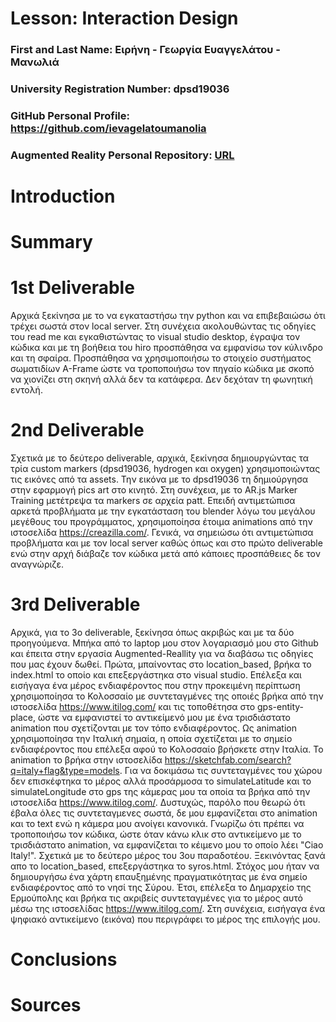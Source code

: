 # Lesson: Interaction Design

### First and Last Name: Ειρήνη - Γεωργία Ευαγγελάτου - Μανωλιά
### University Registration Number: dpsd19036
### GitHub Personal Profile: https://github.com/ievagelatoumanolia
### Augmented Reality Personal Repository: [URL](https://ievagelatoumanolia.github.io/Augmented-Reality/marker_based/index.html)

# Introduction

# Summary

# 1st Deliverable
Αρχικά ξεκίνησα με το να εγκαταστήσω την python και να επιβεβαιώσω ότι τρέχει σωστά στον local server. Στη συνέχεια ακολουθώντας τις οδηγίες του read me και εγκαθιστώντας το visual studio desktop, έγραψα τον κώδικα και με τη βοήθεια του hiro προσπάθησα να εμφανίσω τον κύλινδρο και τη σφαίρα. Προσπάθησα να χρησιμοποιήσω το στοιχείο συστήματος σωματιδίων Α-Frame ώστε να τροποποιήσω τον πηγαίο κώδικα με σκοπό να χιονίζει στη σκηνή αλλά δεν τα κατάφερα. Δεν δεχόταν τη φωνητική εντολή. 

# 2nd Deliverable
Σχετικά με το δεύτερο  deliverable, αρχικά, ξεκίνησα δημιουργώντας τα τρία custom markers (dpsd19036, hydrogen και oxygen) χρησιμοποιώντας τις εικόνες από τα assets. Την εικόνα με το dpsd19036 τη δημιούργησα στην εφαρμογή pics art στο κινητό. Στη συνέχεια, με το AR.js Marker Training μετέτρεψα τα markers σε αρχεία patt. Επειδή αντιμετώπισα αρκετά προβλήματα με την εγκατάσταση του blender λόγω του μεγάλου μεγέθους του προγράμματος, χρησιμοποίησα έτοιμα animations από την ιστοσελίδα https://creazilla.com/. Γενικά, να σημειώσω ότι αντιμετώπισα προβλήματα και με τον local server καθώς όπως και στο πρώτο deliverable ενώ στην αρχή διάβαζε τον κώδικα μετά από κάποιες προσπάθειες δε τον αναγνώριζε.

# 3rd Deliverable 
Αρχικά, για το 3ο deliverable, ξεκίνησα όπως ακριβώς και με τα δύο προηγούμενα. Μπήκα από το laptop μου στον λογαριασμό μου στο Github και έπειτα στην εργασία Augmented-Reallity για να διαβάσω τις οδηγίες που μας έχουν δωθεί. Πρώτα, μπαίνοντας στο location_based, βρήκα το index.html το οποίο και επεξεργάστηκα στο visual studio. Επέλεξα και εισήγαγα ένα μέρος ενδιαφέροντος που στην προκειμένη περίπτωση χρησιμοποίησα το Κολοσσαίο με συντεταγμένες της οποιές βρήκα από την ιστοσελίδα https://www.itilog.com/ και τις τοποθέτησα στο gps-entity-place, ώστε να εμφανιστεί το αντικείμενό μου με ένα τρισδιάστατο animation που σχετίζονται με τον τόπο ενδιαφέροντος. Ως animation χρησιμοποίησα την Ιταλική σημαία, η οποία σχετίζεται με το σημείο ενδιαφέροντος που επέλεξα αφού το Κολοσσαίο βρήσκετε στην Ιταλία. Το animation το βρήκα στην ιστοσελίδα https://sketchfab.com/search?q=italy+flag&type=models. Για να δοκιμάσω τις συντεταγμένες του χώρου δεν επισκέφτηκα το μέρος αλλά προσάρμοσα το simulateLatitude και το simulateLongitude στο gps της κάμερας μου τα οποία τα βρήκα από την ιστοσελίδα https://www.itilog.com/. Δυστυχώς, παρόλο που θεωρώ ότι έβαλα όλες τις συντεταγμενες σωστά, δε μου εμφανίζεται στο animation και το text ενώ η κάμερα μου ανοίγει κανονικά. Γνωρίζω ότι πρέπει να τροποποιήσω τον κώδικα, ώστε όταν κάνω κλικ στο αντικείμενο με το τρισδιάστατο animation, να εμφανίζεται το κέιμενο μου το οποίο λέει "Ciao Italy!". Σχετικά με το δεύτερο μέρος του 3ου παραδοτέου. Ξεκινόντας ξανά απο το location_based, επεξεργάστηκα το syros.html. Στόχος μου ήταν να δημιουργήσω ένα χάρτη επαυξημένης πραγματικότητας με ένα σημείο ενδιαφέροντος από το νησί της Σύρου. Έτσι, επέλεξα το Δημαρχείο της Ερμούπολης και βρήκα τις ακριβείς συντεταγμένες για το μέρος αυτό μέσω της ιστοσελίδας https://www.itilog.com/. Στη συνέχεια, εισήγαγα ένα ψηφιακό αντικείμενο (εικόνα) που περιγράφει το μέρος της επιλογής μου.

# Conclusions


# Sources
